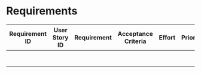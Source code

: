 # Requirements 

| Requirement ID | User Story ID | Requirement | Acceptance Criteria | Effort | Priority | Status |
|----------------|---------------|-------------|---------------------|--------|----------|--------|
|                |               |             |                     |        |          |        |
|                |               |             |                     |        |          |        |
|                |               |             |                     |        |          |        |
|                |               |             |                     |        |          |        |
|                |               |             |                     |        |          |        |
|                |               |             |                     |        |          |        |
|                |               |             |                     |        |          |        |
